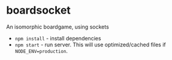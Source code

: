 # boardsocket

An isomorphic boardgame, using sockets

* `npm install` - install dependencies
* `npm start` - run server. This will use optimized/cached files if `NODE_ENV=production`.
